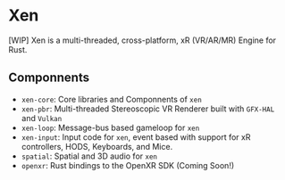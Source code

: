 # Xen

[WIP] Xen is a multi-threaded, cross-platform, xR (VR/AR/MR) Engine for Rust.

## Componnents

- `xen-core`: Core libraries and Componnents of `xen`
- `xen-pbr`: Multi-threaded Stereoscopic VR Renderer built with `GFX-HAL` and `Vulkan`
- `xen-loop`: Message-bus based gameloop for `xen`
- `xen-input`: Input code for `xen`, event based with support for xR controllers, HODS, Keyboards, and Mice.
- `spatial`: Spatial and 3D audio for `xen`
- `openxr`: Rust bindings to the OpenXR SDK (Coming Soon!)
